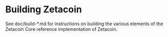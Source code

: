 Building Zetacoin
=================

See doc/build-*.md for instructions on building the various
elements of the Zetacoin Core reference implementation of Zetacoin.
